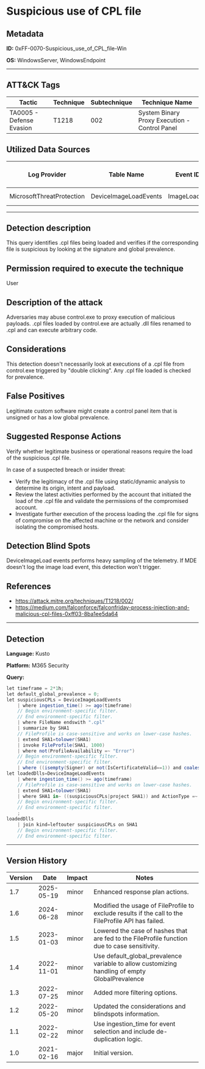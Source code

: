 # Suspicious use of CPL file

## Metadata
**ID:** 0xFF-0070-Suspicious_use_of_CPL_file-Win

**OS:** WindowsServer, WindowsEndpoint

---

## ATT&CK Tags

| Tactic | Technique | Subtechnique | Technique Name |
|---|---|---| --- |
| TA0005 - Defense Evasion | T1218 | 002 | System Binary Proxy Execution - Control Panel|

## Utilized Data Sources

| Log Provider | Table Name | Event ID | Event Name | ATT&CK Data Source | ATT&CK Data Component|
|---------|---------|---------|----------|---------|---------|
|MicrosoftThreatProtection|DeviceImageLoadEvents|ImageLoaded||Module|Module Load|
---

## Detection description
This query identifies .cpl files being loaded and verifies if the corresponding file is suspicious by looking at the signature and global prevalence.



## Permission required to execute the technique
User


## Description of the attack
Adversaries may abuse control.exe to proxy execution of malicious payloads. .cpl files loaded by control.exe are actually .dll files renamed to .cpl and can execute arbitrary code.


## Considerations
This detection doesn't necessarily look at executions of a .cpl file from control.exe triggered by "double clicking". Any .cpl file loaded is checked for prevalence.


## False Positives
Legitimate custom software might create a control panel item that is unsigned or has a low global prevalence.


## Suggested Response Actions
Verify whether legitimate business or operational reasons require the load of the suspicious .cpl file.

In case of a suspected breach or insider threat:
* Verify the legitimacy of the .cpl file using static/dynamic analysis to determine its origin, intent and payload.
* Review the latest activities performed by the account that initiated the load of the .cpl file and validate the permissions of the compromised account.
* Investigate further execution of the process loading the .cpl file for signs of compromise on the affected machine or the network and consider isolating the compromised hosts.


## Detection Blind Spots
DeviceImageLoad events performs heavy sampling of the telemetry. If MDE doesn't log the image load event, this detection won't trigger.


## References
* https://attack.mitre.org/techniques/T1218/002/
* https://medium.com/falconforce/falconfriday-process-injection-and-malicious-cpl-files-0xff03-8ba1ee5da64

---
## Detection

**Language:** Kusto

**Platform:** M365 Security

**Query:**
```C#
let timeframe = 2*1h;
let default_global_prevalence = 0;
let suspiciousCPLs = DeviceImageLoadEvents
    | where ingestion_time() >= ago(timeframe)
    // Begin environment-specific filter.
    // End environment-specific filter.
    | where FileName endswith ".cpl"
    | summarize by SHA1
    // FileProfile is case-sensitive and works on lower-case hashes.
    | extend SHA1=tolower(SHA1)
    | invoke FileProfile(SHA1, 1000)
    | where not(ProfileAvailability =~ "Error")
    // Begin environment-specific filter.
    // End environment-specific filter.
    | where ((isempty(Signer) or not(IsCertificateValid==1)) and coalesce(GlobalPrevalence,default_global_prevalence) < 100) or coalesce(GlobalPrevalence,default_global_prevalence) < 50;
let loadedDlls=DeviceImageLoadEvents
    | where ingestion_time() >= ago(timeframe)
    // FileProfile is case-sensitive and works on lower-case hashes.
    | extend SHA1=tolower(SHA1)
    | where SHA1 in~ ((suspiciousCPLs|project SHA1)) and ActionType =~ "ImageLoaded"
    // Begin environment-specific filter.
    // End environment-specific filter.
    ;
loadedDlls
    | join kind=leftouter suspiciousCPLs on SHA1
    // Begin environment-specific filter.
    // End environment-specific filter.
```

---

## Version History
| Version | Date | Impact | Notes |
|---------|------|--------|------|
| 1.7  | 2025-05-19| minor | Enhanced response plan actions. |
| 1.6  | 2024-06-28| minor | Modified the usage of FileProfile to exclude results if the call to the FileProfile API has failed. |
| 1.5  | 2023-01-03| minor | Lowered the case of hashes that are fed to the FileProfile function due to case sensitivity. |
| 1.4  | 2022-11-01| minor | Use default_global_prevalence variable to allow customizing handling of empty GlobalPrevalence |
| 1.3  | 2022-07-25| minor | Added more filtering options. |
| 1.2  | 2022-05-20| minor | Updated the considerations and blindspots information. |
| 1.1  | 2022-02-22| minor | Use ingestion_time for event selection and include de-duplication logic. |
| 1.0  | 2021-02-16| major | Initial version. |